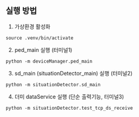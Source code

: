 ## 실행 방법

1. 가상환경 활성화

```
source .venv/bin/activate
```

2. ped_main 실행 (터미널1)

```
python -m deviceManager.ped_main
```


3. sd_main (situationDetector_main) 실행 (터미널2)

```
python -m situationDetector.sd_main
```

4. 더미 dataService 실행 (단순 출력기능, 터미널3)

```
python -m situationDetector.test_tcp_ds_receive
```